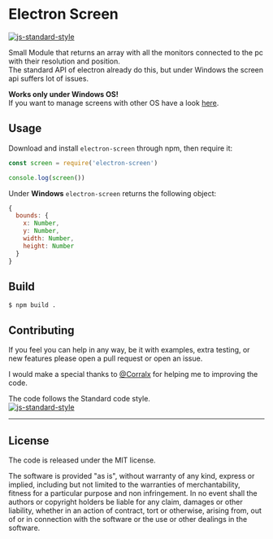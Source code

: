 # Electron Screen
[![js-standard-style](https://img.shields.io/badge/code%20style-standard-brightgreen.svg?style=flat)](http://standardjs.com/)

Small Module that returns an array with all the monitors connected to the pc with their resolution and position.  
The standard API of electron already do this, but under Windows the screen api suffers lot of issues.

**Works only under Windows OS!**  
If you want to manage screens with other OS have a look [here](https://github.com/electron/electron/blob/master/docs/api/screen.md).

## Usage
Download and install `electron-screen` through npm, then require it:
```javascript
const screen = require('electron-screen')

console.log(screen())
```
Under **Windows** `electron-screen` returns the following object:
```javascript
{
  bounds: {
    x: Number,
    y: Number,
    width: Number,
    height: Number
  }
}
```

## Build
```
$ npm build .
```

## Contributing
If you feel you can help in any way, be it with examples, extra testing, or new features please open a pull request or open an issue.

I would make a special thanks to [@Corralx](https://github.com/Corralx) for helping me to improving the code.

The code follows the Standard code style.  
[![js-standard-style](https://cdn.rawgit.com/feross/standard/master/badge.svg)](https://github.com/feross/standard)

______________________________________________________________________________________________________________________
## License
The code is released under the MIT license.

The software is provided "as is", without warranty of any kind, express or implied, including but not limited to the warranties of merchantability, fitness for a particular purpose and non infringement. In no event shall the authors or copyright holders be liable for any claim, damages or other liability, whether in an action of contract, tort or otherwise, arising from, out of or in connection with the software or the use or other dealings in the software.
